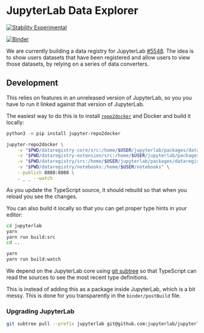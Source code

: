 # JupyterLab Data Explorer

[![Stability Experimental](https://img.shields.io/badge/stability-experimental-red.svg)](https://img.shields.io/badge/stability-experimental-red.svg)

[![Binder](https://mybinder.org/badge_logo.svg)](https://mybinder.org/v2/gh/jupyterlab/jupyterlab-data-explorer/master)

We are currently building a data registry for JupyterLab [#5548](https://github.com/jupyterlab/jupyterlab/issues/5548). The idea is to show users datasets that have been registered and allow users to view those datasets, by relying on a series of data converters.

## Development

This relies on features in an unreleased version of JupyterLab, so you you have to run it linked against that version of JupyterLab.

The easiest way to do this is to install [`repo2docker`](https://repo2docker.readthedocs.io/en/latest/usage.html) and Docker
and build it locally:

```bash
python3 -m pip install jupyter-repo2docker

jupyter-repo2docker \
    -v "$PWD/dataregistry-core/src:/home/$USER/jupyterlab/packages/dataregistry-core/src" \
    -v "$PWD/dataregistry-extension/src:/home/$USER/jupyterlab/packages/dataregistry-extension/src" \
    -v "$PWD/dataregistry/src:/home/$USER/jupyterlab/packages/dataregistry/src" \
    -v "$PWD/dataregistry/notebooks:/home/$USER/notebooks" \
    --publish 8888:8888 \
    . _ _ --watch
```

As you update the TypeScript source, it should rebuild so that when you reload you see the changes.

You can also build it locally so that you can get proper type hints in your editor:

```bash
cd jupyterlab
yarn
yarn run build:src
cd ..

yarn
yarn run build:watch
```

We depend on the JupyterLab core using [git subtree](https://manpages.debian.org/testing/git-man/git-subtree.1.en.html) so that TypeScript can read the sources to see the most recent type definitions.

This is instead of adding this as a package inside JupyterLab, which is a bit messy. This is done for you transparently in the `binder/postBuild` file.

### Upgrading JupyterLab

```bash
git subtree pull --prefix jupyterlab git@github.com:jupyterlab/jupyterlab.git master --squash
```
